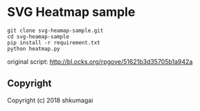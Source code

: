 # SVG Heatmap sample

```
git clone svg-heamap-sample.git
cd svg-heamap-sample
pip install -r requirement.txt
python heatmap.py
```

original script: http://bl.ocks.org/rpgove/51621b3d35705b1a942a

## Copyright

Copyright (c) 2018 shkumagai
